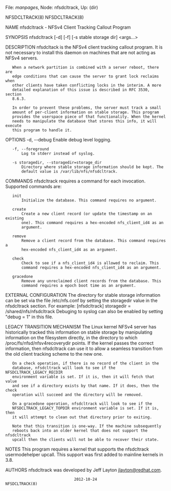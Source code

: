 File: *manpages*,  Node: nfsdcltrack,  Up: (dir)

NFSDCLTRACK(8)                                                  NFSDCLTRACK(8)



NAME
       nfsdcltrack - NFSv4 Client Tracking Callout Program

SYNOPSIS
       nfsdcltrack [-d] [-f] [-s stable storage dir] <command> <args...>

DESCRIPTION
       nfsdcltack is the NFSv4 client tracking callout program. It is not
       necessary to install this daemon on machines that are not acting as
       NFSv4 servers.

       When a network partition is combined with a server reboot, there are
       edge conditions that can cause the server to grant lock reclaims when
       other clients have taken conflicting locks in the interim. A more
       detailed explanation of this issue is described in RFC 3530, section
       8.6.3.

       In order to prevent these problems, the server must track a small
       amount of per-client information on stable storage. This program
       provides the userspace piece of that functionality. When the kernel
       needs to manipulate the database that stores this info, it will execute
       this program to handle it.

OPTIONS
       -d, --debug
           Enable debug level logging.

       -f, --foreground
           Log to stderr instead of syslog.

       -s storagedir, --storagedir=storage_dir
           Directory where stable storage information should be kept. The
           default value is /var/lib/nfs/nfsdcltrack.

COMMANDS
       nfsdcltrack requires a command for each invocation. Supported commands
       are:

       init
           Initialize the database. This command requires no argument.

       create
           Create a new client record (or update the timestamp on an existing
           one). This command requires a hex-encoded nfs_client_id4 as an
           argument.

       remove
           Remove a client record from the database. This command requires a
           hex-encoded nfs_client_id4 as an argument.

       check
           Check to see if a nfs_client_id4 is allowed to reclaim. This
           command requires a hex-encoded nfs_client_id4 as an argument.

       gracedone
           Remove any unreclaimed client records from the database. This
           command requires a epoch boot time as an argument.

EXTERNAL CONFIGURATION
       The directory for stable storage information can be set via the file
       /etc/nfs.conf by setting the storagedir value in the nfsdcltrack
       section.  For example:
            [nfsdcltrack]
              storagedir = /shared/nfs/nfsdcltrack
       Debuging to syslog can also be enabled by setting "debug = 1" in this
       file.

LEGACY TRANSITION MECHANISM
       The Linux kernel NFSv4 server has historically tracked this information
       on stable storage by manipulating information on the filesystem
       directly, in the directory to which /proc/fs/nfsd/nfsv4recoverydir
       points. If the kernel passes the correct information, then nfsdcltrack
       can use it to allow a seamless transition from the old client tracking
       scheme to the new one.

       On a check operation, if there is no record of the client in the
       database, nfsdcltrack will look to see if the NFSDCLTRACK_LEGACY_RECDIR
       environment variable is set. If it is, then it will fetch that value
       and see if a directory exists by that name. If it does, then the check
       operation will succeed and the directory will be removed.

       On a gracedone operation, nfsdcltrack will look to see if the
       NFSDCLTRACK_LEGACY_TOPDIR environment variable is set. If it is, then
       it will attempt to clean out that directory prior to exiting.

       Note that this transition is one-way. If the machine subsequently
       reboots back into an older kernel that does not support the nfsdcltrack
       upcall then the clients will not be able to recover their state.

NOTES
       This program requires a kernel that supports the nfsdcltrack
       usermodehelper upcall. This support was first added to mainline kernels
       in 3.8.

AUTHORS
       nfsdcltrack was developed by Jeff Layton <jlayton@redhat.com>.



                                  2012-10-24                    NFSDCLTRACK(8)
